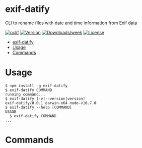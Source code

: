 # exif-datify

CLI to rename files with date and time information from Exif data

[![oclif](https://img.shields.io/badge/cli-oclif-brightgreen.svg)](https://oclif.io)
[![Version](https://img.shields.io/npm/v/exif-datify.svg)](https://npmjs.org/package/exif-datify)
[![Downloads/week](https://img.shields.io/npm/dw/exif-datify.svg)](https://npmjs.org/package/exif-datify)
[![License](https://img.shields.io/npm/l/exif-datify.svg)](https://github.com/hwaterke/exif-datify/blob/master/package.json)

<!-- toc -->
* [exif-datify](#exif-datify)
* [Usage](#usage)
* [Commands](#commands)
<!-- tocstop -->

# Usage

<!-- usage -->
```sh-session
$ npm install -g exif-datify
$ exif-datify COMMAND
running command...
$ exif-datify (-v|--version|version)
exif-datify/0.0.1 darwin-x64 node-v16.7.0
$ exif-datify --help [COMMAND]
USAGE
  $ exif-datify COMMAND
...
```
<!-- usagestop -->

# Commands

<!-- commands -->

<!-- commandsstop -->
